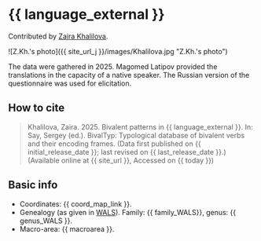 # {{ language_external }}
Contributed by [Zaira Khalilova](https://iling-ran.ru/web/en/scholars/khalilova). 

![Z.Kh.'s photo]({{ site_url_j }}/images/Khalilova.jpg "Z.Kh.'s photo")

The data were gathered in 2025. Magomed Latipov provided the translations in the capacity of a native speaker. The Russian version of the questionnaire was used for elicitation.

## How to cite
> Khalilova, Zaira. 2025. Bivalent patterns in {{ language_external }}. 
> In: Say, Sergey (ed.). BivalTyp: Typological database of bivalent verbs and their encoding frames. 
> (Data first published on {{ initial_release_date }}; last revised on {{ last_release_date }}.) 
> (Available online at {{ site_url }}, Accessed on {{ today }})

## Basic info
- Coordinates: {{ coord_map_link }}.
- Genealogy (as given in [WALS](https://wals.info/)). Family: {{ family_WALS}}, genus: {{ genus_WALS }}.
- Macro-area: {{ macroarea }}.
